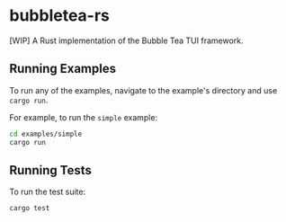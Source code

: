 # bubbletea-rs

[WIP] A Rust implementation of the Bubble Tea TUI framework.

## Running Examples

To run any of the examples, navigate to the example's directory and use `cargo run`.

For example, to run the `simple` example:

```bash
cd examples/simple
cargo run
```

## Running Tests

To run the test suite:

```bash
cargo test
```
